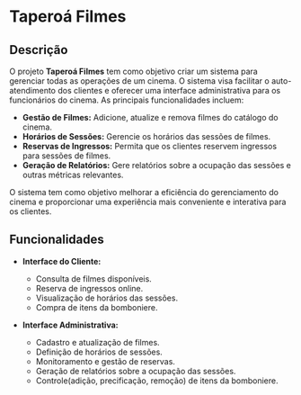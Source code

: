 # Taperoá Filmes

## Descrição

O projeto **Taperoá Filmes** tem como objetivo criar um sistema para gerenciar todas as operações de um cinema. O sistema visa facilitar o auto-atendimento dos clientes e oferecer uma interface administrativa para os funcionários do cinema. As principais funcionalidades incluem:

- **Gestão de Filmes:** Adicione, atualize e remova filmes do catálogo do cinema.
- **Horários de Sessões:** Gerencie os horários das sessões de filmes.
- **Reservas de Ingressos:** Permita que os clientes reservem ingressos para sessões de filmes.
- **Geração de Relatórios:** Gere relatórios sobre a ocupação das sessões e outras métricas relevantes.

O sistema tem como objetivo melhorar a eficiência do gerenciamento do cinema e proporcionar uma experiência mais conveniente e interativa para os clientes.

## Funcionalidades

- **Interface do Cliente:**
  - Consulta de filmes disponíveis.
  - Reserva de ingressos online.
  - Visualização de horários das sessões.
  - Compra de itens da bomboniere.

- **Interface Administrativa:**
  - Cadastro e atualização de filmes.
  - Definição de horários de sessões.
  - Monitoramento e gestão de reservas.
  - Geração de relatórios sobre a ocupação das sessões.
  - Controle(adição, precificação, remoção) de itens da bomboniere.
